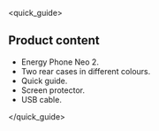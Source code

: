 <quick_guide>
## Product content

* Energy Phone Neo 2.
* Two rear cases in different colours.
* Quick guide.
* Screen protector.
* USB cable.

</quick_guide>

